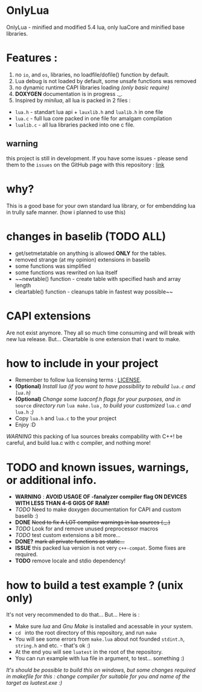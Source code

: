 # OnlyLua
OnlyLua - minified and modified 5.4 lua, only luaCore and minified base libraries.
# Features :
1. no `io`, and `os`, libraries, no loadfile/dofile() function by default.
2. Lua debug is not loaded by default, some unsafe functions was removed
3. no dynamic runtime CAPI libraries loading *(only basic require)*
4. **DOXYGEN** documentation is in progress .\_.
5. Inspired by *minilua*, all lua is packed in 2 files : 
- `lua.h` - standart lua api + `lauxlib.h` and `lualib.h` in one file
- `lua.c` - full lua core packed in one file for amalgam compilation
- `lualib.c` - all lua libraries packed into one c file.

## warning
this project is still in development. If you have some issues - please send them to the `issues` on the GitHub page with this repository : [link]()

# why?
This is a good base for your own standard lua library, or for embendding lua in trully safe manner. (how i planned to use this)   

# changes in baselib (TODO ALL)
- get/setmetatable on anything is allowed **ONLY** for the tables.
- removed strange (at my opinion) extensions in baselib
- some functions was simplified
- some functions was rewrited on lua itself
- ~~newtable() function - create table with specified hash and array length
- cleartable() function - cleanups table in fastest way possible~~

# CAPI extensions
Are not exist anymore. They all so much time consuming and will break with new lua release.
But... Cleartable is one extension that i want to make.
# how to include in your project
- Remember to follow lua licensing terms : [LICENSE](LICENSE).
- **(Optional)** *Install lua (if you want to have possibility to rebuild `lua.c` and `lua.h`)*
- **(Optional)** *Change some luaconf.h flags for your purposes, and in* `source` *directory run* `lua make.lua` *, to build your customized* `lua.c` *and* `lua.h` *:)*
- Copy `lua.h` and `lua.c` to the your project
- Enjoy :D

*WARNING* this packing of lua sources breaks compability with C++! be careful, and build lua.c with c compiler, and nothing more!
# TODO and known issues, warnings, or additional info.
- **WARNING** : **AVOID USAGE OF -fanalyzer compiler flag ON DEVICES WITH LESS THAN 4-6 GIGS OF RAM!** 
- *TODO* Need to make doxygen documentation for CAPI and custom baselib :)
- **DONE** ~~Need to fix A LOT compiler warnings in lua sources (.\_.)~~
- *TODO* Look for and remove unused preprocessor macros
- *TODO* test custom extensions a bit more...
- **DONE?** ~~mark all private functions as static...~~
- **ISSUE** this packed lua version is not very `c++-compat`. Some fixes are required.
- **TODO** remove locale and stdio dependency!

# how to build a test example ? (unix only)
It's not very recommended to do that... But... Here is :
- Make sure *lua* and *Gnu Make* is installed and acessable in your system.
- `cd ` into the root directory of this repository, and run `make`
- You will see some errors from `make.lua` about not founded `stdint.h`, `string.h` and etc. - that's ok :)
- At the end you will see `luatest` in the root of the repository.
- You can run example with lua file in argument, to test... something :)

*It's should be possible to build this on windows, but some changes required in makefile for this : change compiler for suitable for you and name of the target as luatest.exe :)*
